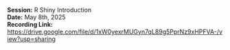 **Session:** R Shiny Introduction <br>
**Date:** May 8th, 2025 <br>
**Recording Link:** https://drive.google.com/file/d/1xW0yexrMUGyn7qL89g5PprNz9xHPFVA-/view?usp=sharing